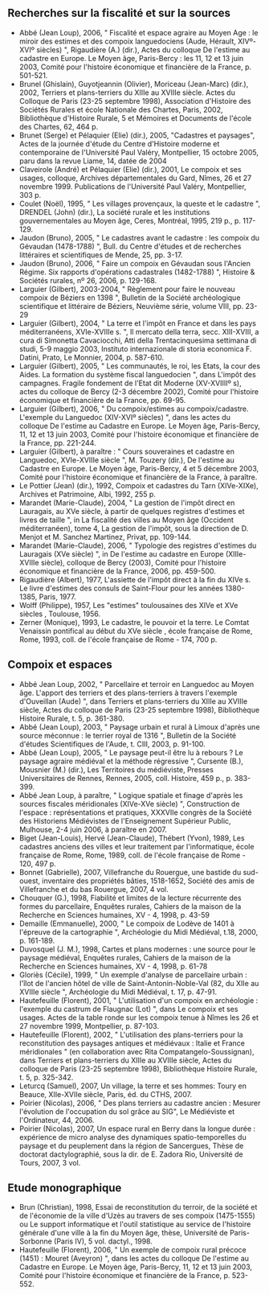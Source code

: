 Recherches sur la fiscalité et sur la sources
-----------------------

- Abbé (Jean Loup), 2006, " Fiscalité et espace agraire au Moyen Age : le miroir des estimes et des compoix languedociens (Aude, Hérault, XIV&ordm;-XVI&ordm; siècles) ", Rigaudière (A.) (dir.), Actes du colloque De l'estime au cadastre en Europe. Le Moyen âge, Paris-Bercy : les 11, 12 et 13 juin 2003, Comité pour l'histoire économique et financière de la France, p. 501-521.
- Brunel (Ghislain), Guyotjeannin (Olivier), Moriceau (Jean-Marc) (dir.), 2002, Terriers et plans-terriers du XIIIe au XVIIIe siècle. Actes du Colloque de Paris (23-25 septembre 1998), Association d'Histoire des Sociétés Rurales et école Nationale des Chartes, Paris, 2002, Bibliothèque d'Histoire Rurale, 5 et Mémoires et Documents de l'école des Chartes, 62, 464 p.
- Brunet (Serge) et Pélaquier (Elie) (dir.), 2005, "Cadastres et paysages", Actes de la journée d'étude du Centre d'Histoire moderne et contemporaine de l'Université Paul Valéry, Montpellier, 15 octobre 2005, paru dans la revue Liame, 14, datée de 2004
- Claveirole (André) et Pélaquier (Elie) (dir.), 2001, Le compoix et ses usages, colloque, Archives départementales du Gard, Nîmes, 26 et 27 novembre 1999. Publications de l'Université Paul Valéry, Montpellier, 303 p.
- Coulet (Noël), 1995, " Les villages proven&ccedil;aux, la queste et le cadastre ", DRENDEL (John) (dir.), La société rurale et les institutions gouvernementales au Moyen âge, Ceres, Montréal, 1995, 219 p., p. 117-129.
- Jaudon (Bruno), 2005, " Le cadastres avant le cadastre : les compoix du Gévaudan (1478-1788) ", Bull. du Centre d'études et de recherches littéraires et scientifiques de Mende, 25, pp. 3-17.
- Jaudon (Bruno), 2006, " Faire un compoix en Gévaudan sous l'Ancien Régime. Six rapports d'opérations cadastrales (1482-1788) ", Histoire &amp; Sociétés rurales, n&ordm; 26, 2006, p. 129-168.
- Larguier (Gilbert), 2003-2004, " Règlement pour faire le nouveau compoix de Béziers en 1398 ", Bulletin de la Société archéologique scientifique et littéraire de Béziers, Neuvième série, volume VIII, pp. 23-29
- Larguier (Gilbert), 2004, " La terre et l'impôt en France et dans les pays méditerranéens, XVIe-XVIIIe s. ", Il mercato della terra, secc. XIII-XVIII, a cura di Simonetta Cavaciocchi, Atti della Trentacinquesima settimana di studi, 5-9 maggio 2003, Instituto internazionale di storia economica F. Datini, Prato, Le Monnier, 2004, p. 587-610.
- Larguier (Gilbert), 2005, " Les communautés, le roi, les Etats, la cour des Aides. La formation du système fiscal languedocien ", dans L'impôt des campagnes. Fragile fondement de l'Etat dit Moderne (XV-XVIIII&ordm; s), actes du colloque de Bercy (2-3 décembre 2002), Comité pour l'histoire économique et financière de la France, pp. 69-95.
- Larguier (Gilbert), 2006, " Du compoix/estimes au compoix/cadastre. L'exemple du Languedoc (XIV-XVI&ordm; siècles) ", dans les actes du colloque De l'estime au Cadastre en Europe. Le Moyen âge, Paris-Bercy, 11, 12 et 13 juin 2003, Comité pour l'histoire économique et financière de la France, pp. 221-244.
- Larguier (Gilbert), à paraître : " Cours souveraines et cadastre en Languedoc, XVIe-XVIIIe siècle ", M. Touzery (dir.), De l'estime au Cadastre en Europe. Le Moyen âge, Paris-Bercy, 4 et 5 décembre 2003, Comité pour l'histoire économique et financière de la France, à paraître.
- Le Pottier (Jean) (dir.), 1992, Compoix et cadastres du Tarn (XIVe-XIXe), Archives et Patrimoine, Albi, 1992, 255 p.
- Marandet (Marie-Claude), 2004, " La gestion de l'impôt direct en Lauragais, au XVe siècle, à partir de quelques registres d'estimes et livres de taille ", in La fiscalité des villes au Moyen âge (Occident méditerranéen), tome 4, La gestion de l'impôt, sous la direction de D. Menjot et M. Sanchez Martinez, Privat, pp. 109-144.
- Marandet (Marie-Claude), 2006, " Typologie des registres d'estimes du Lauragais (XVe siècle) ", in De l'estime au cadastre en Europe (XIIIe-XVIIIe siècle), colloque de Bercy (2003), Comité pour l'histoire économique et financière de la France, 2006, pp. 459-500.
- Rigaudière (Albert), 1977, L'assiette de l'impôt direct à la fin du XIVe s. Le livre d'estimes des consuls de Saint-Flour pour les années 1380-1385, Paris, 1977.
- Wolff (Philippe), 1957, Les "estimes" toulousaines des XIVe et XVe siècles , Toulouse, 1956.
- Zerner (Monique), 1993, Le cadastre, le pouvoir et la terre. Le Comtat Venaissin pontifical au début du XVe siècle , école fran&ccedil;aise de Rome, Rome, 1993, coll. de l'école fran&ccedil;aise de Rome - 174, 700 p.

Compoix et espaces
------------------

- Abbé Jean Loup, 2002, " Parcellaire et terroir en Languedoc au Moyen âge. L'apport des terriers et des plans-terriers à travers l'exemple d'Ouveillan (Aude) ", dans Terriers et plans-terriers du XIIIe au XVIIIe siècle, Actes du colloque de Paris (23-25 septembre 1998), Bibliothèque Histoire Rurale, t. 5, p. 361-380.
- Abbé (Jean Loup), 2003, " Paysage urbain et rural à Limoux d'après une source méconnue : le terrier royal de 1316 ", Bulletin de la Société d'études Scientifiques de l'Aude, t. CIII, 2003, p. 91-100.
- Abbé (Jean Loup), 2005, " Le paysage peut-il être lu à rebours ? Le paysage agraire médiéval et la méthode régressive ", Cursente (B.), Mousnier (M.) (dir.), Les Territoires du médiéviste, Presses Universitaires de Rennes, Rennes, 2005, coll. Histoire, 459 p., p. 383-399.
- Abbé Jean Loup, à paraître, " Logique spatiale et finage d'après les sources fiscales méridionales (XIVe-XVe siècle) ", Construction de l'espace : représentations et pratiques, XXXVIIe congrès de la Société des Historiens Médiévistes de l'Enseignement Supérieur Public, Mulhouse, 2-4 juin 2006, à paraître en 2007.
- Biget (Jean-Louis), Hervé (Jean-Claude), Thébert (Yvon), 1989, Les cadastres anciens des villes et leur traitement par l'informatique, école fran&ccedil;aise de Rome, Rome, 1989, coll. de l'école fran&ccedil;aise de Rome - 120, 497 p.
- Bonnet (Gabrielle), 2007, Villefranche du Rouergue, une bastide du sud-ouest, inventaire des propriétés bâties, 1518-1652, Société des amis de Villefranche et du bas Rouergue, 2007, 4 vol.
- Chouquer (G.), 1998, Fiabilité et limites de la lecture récurrente des formes du parcellaire, Enquêtes rurales, Cahiers de la maison de la Recherche en Sciences humaines, XV - 4, 1998, p. 43-59
- Demaille (Emmanuelle), 2000, " Le compoix de Lodève de 1401 à l'épreuve de la cartographie ", Archéologie du Midi Médiéval, t.18, 2000, p. 161-189.
- Duvosquel (J. M.), 1998, Cartes et plans modernes : une source pour le paysage médiéval, Enquêtes rurales, Cahiers de la maison de la Recherche en Sciences humaines, XV - 4, 1998, p. 61-78
- Gloriès (Cécile), 1999, " Un exemple d'analyse de parcellaire urbain : l'îlot de l'ancien hôtel de ville de Saint-Antonin-Noble-Val (82, du XIIe au XVIIIe siècle ", Archéologie du Midi Médiéval, t. 17, p. 47-91.
- Hautefeuille (Florent), 2001, " L'utilisation d'un compoix en archéologie : l'exemple du castrum de Flaugnac (Lot) ", dans Le compoix et ses usages. Actes de la table ronde sur les compoix tenue à Nîmes les 26 et 27 novembre 1999, Montpellier, p. 87-103.
- Hautefeuille (Florent), 2002, " L'utilisation des plans-terriers pour la reconstitution des paysages antiques et médiévaux : Italie et France méridionales " (en collaboration avec Rita Compatangelo-Soussignan), dans Terriers et plans-terriers du XIIIe au XVIIIe siècle, Actes du colloque de Paris (23-25 septembre 1998), Bibliothèque Histoire Rurale, t. 5, p. 325-342.
- Leturcq (Samuel), 2007, Un village, la terre et ses hommes: Toury en Beauce, XIIe-XVIIe siècle, Paris, éd. du CTHS, 2007.
- Poirier (Nicolas), 2006, " Des plans terriers au cadastre ancien : Mesurer l'évolution de l'occupation du sol grâce au SIG", Le Médiéviste et l'Ordinateur, 44, 2006.
- Poirier (Nicolas), 2007, Un espace rural en Berry dans la longue durée : expérience de micro analyse des dynamiques spatio-temporelles du paysage et du peuplement dans la région de Sancergues, Thèse de doctorat dactylographié, sous la dir. de E. Zadora Rio, Université de Tours, 2007, 3 vol.

Etude monographique
-------------------

- Brun (Christian), 1998, Essai de reconstitution du terroir, de la société et de l'économie de la ville d'Uzès au travers de ses compoix (1475-1555) ou Le support informatique et l'outil statistique au service de l'histoire générale d'une ville à la fin du Moyen âge, thèse, Université de Paris-Sorbonne (Paris IV), 5 vol. dactyl., 1998.
- Hautefeuille (Florent), 2006, " Un exemple de compoix rural précoce (1451) : Mouret (Aveyron) ", dans les actes du colloque De l'estime au Cadastre en Europe. Le Moyen âge, Paris-Bercy, 11, 12 et 13 juin 2003, Comité pour l'histoire économique et financière de la France, p. 523-552.
